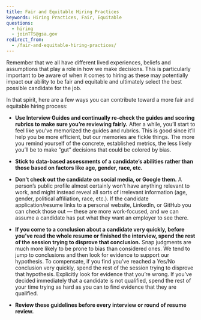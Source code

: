 ```yaml
---
title: Fair and Equitable Hiring Practices
keywords: Hiring Practices, Fair, Equitable 
questions:
  - hiring
  - joinTTS@gsa.gov
redirect_from:
  - /fair-and-equitable-hiring-practices/
---
```


Remember that we all have different lived experiences, beliefs and assumptions
that play a role in how we make decisions. This is particularly important to be
aware of when it comes to hiring as these may potentially impact our ability to
be fair and equitable and ultimately select the best possible candidate for the
job.

In that spirit, here are a few ways you can contribute toward a more fair and
equitable hiring process:

- **Use Interview Guides and continually re-check the guides and scoring rubrics
  to make sure you’re reviewing fairly.** After a while, you’ll start to feel
  like you’ve memorized the guides and rubrics. This is good since it’ll help
  you be more efficient, but our memories are fickle things. The more you remind
  yourself of the concrete, established metrics, the less likely you’ll be to
  make “gut” decisions that could be colored by bias.

- **Stick to data-based assessments of a candidate’s abilities rather than those
  based on factors like age, gender, race, etc.**

- **Don’t check out the candidate on social media, or Google them.** A person’s
  public profile almost certainly won’t have anything relevant to work, and
  might instead reveal all sorts of irrelevant information (age, gender,
  political affiliation, race, etc.). If the candidate application/resume links
  to a personal website, LinkedIn, or GitHub you can check those out — these are
  more work-focused, and we can assume a candidate has put what they want an
  employer to see there.

- **If you come to a conclusion about a candidate very quickly, before you’ve
  read the whole resume or finished the interview, spend the rest of the session
  trying to disprove that conclusion.** Snap judgments are much more likely to
  be prone to bias than considered ones. We tend to jump to conclusions and then
  look for evidence to support our hypothesis. To compensate, if you find you’ve
  reached a Yes/No conclusion very quickly, spend the rest of the session trying
  to disprove that hypothesis. Explicitly look for evidence that you’re wrong.
  If you’ve decided immediately that a candidate is not qualified, spend the
  rest of your time trying as hard as you can to find evidence that they are
  qualified.

- **Review these guidelines before every interview or round of resume review.**
